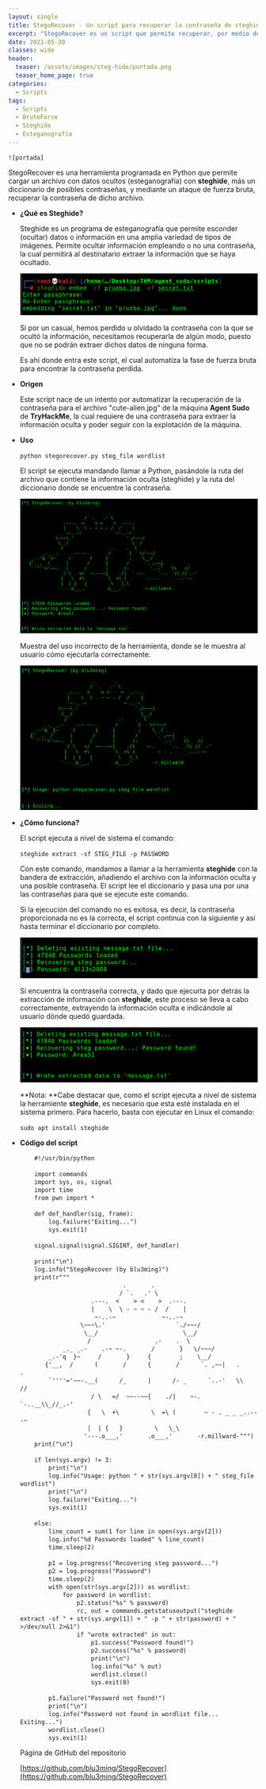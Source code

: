 ```yaml
---
layout: single
title: StegoRecover - Un script para recuperar la contraseña de steghide
excerpt: "StegoRecover es un script que permite recuperar, por medio de fuerza bruta, la contraseña con la que se ocultó información en una imagen empleando la herramienta steghide."
date: 2021-05-30
classes: wide
header:
  teaser: /assets/images/steg-hide/portada.png
  teaser_home_page: true
categories:
  - Scripts
tags:
  - Scripts
  - BruteForce
  - Steghide
  - Esteganografía
---
```


	![portada]
	
StegoRecover es una herramienta programada en Python que permite cargar un archivo con datos ocultos (esteganografía) con **steghide**, más un diccionario de posibles contraseñas, y mediante un ataque de fuerza bruta, recuperar la contraseña de dicho archivo.

+ **¿Qué es Steghide?**

	Steghide es un programa de esteganografía que permite esconder (ocultar) datos o información en una amplia variedad de tipos de imágenes. Permite ocultar información empleando o no una contraseña, la cual permitirá al destinatario extraer la información que se haya ocultado.
	
	![2]
	
	Si por un casual, hemos perdido u olvidado la contraseña con la que se ocultó la información, necesitamos recuperarla de algún modo, puesto que no se podrán extraer dichos datos de ninguna forma.
	
	Es ahí donde entra este script, el cual automatiza la fase de fuerza bruta para encontrar la contraseña perdida.
	
+ **Origen**
	
	Este script nace de un intento por automatizar la recuperación de la contraseña para el archivo "cute-alien.jpg" de la máquina **Agent Sudo** de **TryHackMe**, la cual requiere de una contraseña para extraer la información oculta y poder seguir con la explotación de la máquina.
	
+ **Uso**

	``python stegorecover.py steg_file wordlist``
	
	El script se ejecuta mandando llamar a Python, pasándole la ruta del archivo que contiene la información oculta (steghide) y la ruta del diccionario donde se encuentre la contraseña.
    
	![3]
	
	Muestra del uso incorrecto de la herramienta, donde se le muestra al usuario cómo ejecutarla correctamente.

	![4]
	
+ **¿Cómo funciona?**

	El script ejecuta a nivel de sistema el comando:
	
	``steghide extract -sf STEG_FILE -p PASSWORD``
	
	Con este comando, mandamos a llamar a la herramienta **steghide** con la bandera de extracción, añadiendo el archivo con la información oculta y una posible contraseña. El script lee el diccionario y pasa una por una las contraseñas para que se ejecute este comando.
	
	Si la ejecución del comando no es exitosa, es decir, la contraseña proporcionada no es la correcta, el script continua con la siguiente y así hasta terminar el diccionario por completo.
	
	![5]
	
	Si encuentra la contraseña correcta, y dado que ejecurta por detrás la extracción de información con **steghide**, este proceso se lleva a cabo correctamente, extrayendo la información oculta e indicándole al usuario dónde quedó guardada.
	
	![6]
	
	**Nota: **Cabe destacar que, como el script ejecuta a nivel de sistema la herramiente **steghide**, es necesario que esta esté instalada en el sistema primero. Para hacerlo, basta con ejecutar en Linux el comando:
	
	``sudo apt install steghide``
	
+ **Código del script**

	```
		#!/usr/bin/python

		import commands
		import sys, os, signal
		import time
		from pwn import *

		def def_handler(sig, frame):
			log.failure("Exiting...")
			sys.exit(1)

		signal.signal(signal.SIGINT, def_handler)

		print("\n")
		log.info("StegoRecover (by blu3ming)")
		print(r"""
								 .       .
								/ `.   .' \
						.---.  <    > <    >  .---.
						|    \  \ - ~ ~ - /  /    |
						 ~-..-~             ~-..-~
					 \~~~\.'                    `./~~~/
					  \__/                        \__/
					   /                  .-    .  \
				_._ _.-    .-~ ~-.       /       }   \/~~~/
			_.-'q  }~     /       }     {        ;    \__/
		   {'__,  /      (       /      {       /      `. ,~~|   .     .
			`''''='~~-.__(      /_      |      /- _      `..-'   \\   //
						/ \   =/  ~~--~~{    ./|    ~-.     `-..__\\_//_.-'
					   {   \  +\         \  =\ (        ~ - . _ _ _..---~
					   |  | {   }         \   \_\
					  '---.o___,'       .o___,'       -r.millward-""")
		print("\n")

		if len(sys.argv) != 3:
			print("\n")
			log.info("Usage: python " + str(sys.argv[0]) + " steg_file wordlist")
			print("\n")
			log.failure("Exiting...")
			sys.exit(1)

		else:
			line_count = sum(1 for line in open(sys.argv[2]))
			log.info("%d Passwords loaded" % line_count)
			time.sleep(2)

			p1 = log.progress("Recovering steg password...")
			p2 = log.progress("Password")
			time.sleep(2)
			with open(str(sys.argv[2])) as wordlist:
				for password in wordlist:
					p2.status("%s" % password)
					rc, out = commands.getstatusoutput("steghide extract -sf " + str(sys.argv[1]) + " -p " + str(password) + " >/dev/null 2>&1")
					if "wrote extracted" in out:
						p1.success("Password found!")
						p2.success("%s" % password)
						print("\n")
						log.info("%s" % out)
						wordlist.close()
						sys.exit(0)

			p1.failure("Password not found!")
			print("\n")
			log.info("Password not found in wordlist file... Exiting...")
			wordlist.close()
			sys.exit(1)
	```

	Página de GitHub del repositorio

	[https://github.com/blu3ming/StegoRecover](https://github.com/blu3ming/StegoRecover)
	
[1]:/assets/images/stego-recover/portada.png
[2]:/assets/images/stego-recover/2.png
[3]:/assets/images/stego-recover/3.png
[4]:/assets/images/stego-recover/4.png
[5]:/assets/images/stego-recover/5.png
[6]:/assets/images/stego-recover/6.png